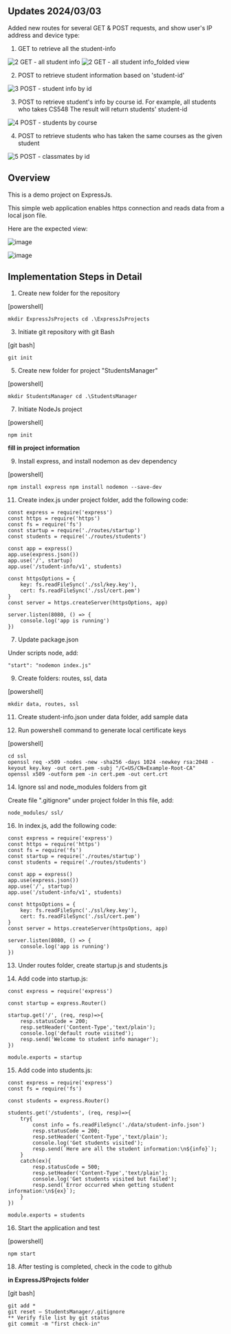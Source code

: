 ## Updates 2024/03/03
Added new routes for several GET & POST requests, and show user's IP address and device type:
1. GET to retrieve all the student-info

![2 GET - all student info](https://github.com/wxhtd/ExpressJSProjects/assets/152568460/54b27d0d-bae3-421b-9dc7-5e12fca2267f)
![2 GET - all student info_folded view](https://github.com/wxhtd/ExpressJSProjects/assets/152568460/aca279fe-247b-4d27-b0a0-7bfa6647d6c7)

2. POST to retrieve student information based on 'student-id'

![3 POST - student info by id](https://github.com/wxhtd/ExpressJSProjects/assets/152568460/029ac60b-58e4-4463-b786-16d1baeed8d2)

3. POST to retrieve student's info by course id. For example, all students who takes CS548
The result will return students' student-id

![4 POST - students by course](https://github.com/wxhtd/ExpressJSProjects/assets/152568460/238c3ebb-09b8-4b04-bc36-93f42924e8a3)

4. POST to retrieve students who has taken the same courses as the given student

![5 POST - classmates by id](https://github.com/wxhtd/ExpressJSProjects/assets/152568460/7542778a-a94b-46b1-afda-dade21de38d7)

## Overview
This is a demo project on ExpressJs.

This simple web application enables https connection and reads data from a local json file.

Here are the expected view:

![image](https://github.com/wxhtd/ExpressJSProjects/assets/152568460/44574c19-9990-46c8-8da6-bed825e591dd)

![image](https://github.com/wxhtd/ExpressJSProjects/assets/152568460/8a73424e-5e07-41a7-aef4-f87e1b4ad703)



## Implementation Steps in Detail
1. Create new folder for the repository
   
[powershell]

`mkdir ExpressJsProjects
cd .\ExpressJsProjects`

3. Initiate git repository with git Bash
   
[git bash]

`git init`

5. Create new folder for project "StudentsManager"
   
[powershell]

`mkdir StudentsManager
cd .\StudentsManager`

7. Initiate NodeJs project
   
[powershell]

`npm init`

**fill in project information**

9. Install express, and install nodemon as dev dependency
    
[powershell]

`npm install express
npm install nodemon --save-dev`

11. Create index.js under project folder, add the following code:
```
const express = require('express')
const https = require('https')
const fs = require('fs')
const startup = require('./routes/startup')
const students = require('./routes/students')

const app = express()
app.use(express.json())
app.use('/', startup)
app.use('/student-info/v1', students)

const httpsOptions = {
    key: fs.readFileSync('./ssl/key.key'),
    cert: fs.readFileSync('./ssl/cert.pem')
}
const server = https.createServer(httpsOptions, app)

server.listen(8080, () => {
    console.log('app is running')
})
```

7. Update package.json
   
Under scripts node, add:

`"start": "nodemon index.js"`

9. Create folders: routes, ssl, data
    
[powershell]

`mkdir data, routes, ssl`

11. Create student-info.json under data folder, add sample data

12. Run powershell command to generate local certificate keys
    
[powershell]

```
cd ssl
openssl req -x509 -nodes -new -sha256 -days 1024 -newkey rsa:2048 -keyout key.key -out cert.pem -subj "/C=US/CN=Example-Root-CA"
openssl x509 -outform pem -in cert.pem -out cert.crt
```

14. Ignore ssl and node_modules folders from git
    
Create file ".gitignore" under project folder
In this file, add:

`node_modules/
ssl/`

16. In index.js, add the following code:
```
const express = require('express')
const https = require('https')
const fs = require('fs')
const startup = require('./routes/startup')
const students = require('./routes/students')

const app = express()
app.use(express.json())
app.use('/', startup)
app.use('/student-info/v1', students)

const httpsOptions = {
    key: fs.readFileSync('./ssl/key.key'),
    cert: fs.readFileSync('./ssl/cert.pem')
}
const server = https.createServer(httpsOptions, app)

server.listen(8080, () => {
    console.log('app is running')
})
```

13. Under routes folder, create startup.js and students.js

14. Add code into startup.js:
```
const express = require('express')

const startup = express.Router()

startup.get('/', (req, resp)=>{
    resp.statusCode = 200;
    resp.setHeader('Content-Type','text/plain');
    console.log('default route visited');
    resp.send('Welcome to student info manager');
})

module.exports = startup
```

15. Add code into students.js:
```
const express = require('express')
const fs = require('fs')

const students = express.Router()

students.get('/students', (req, resp)=>{
    try{
        const info = fs.readFileSync('./data/student-info.json')
        resp.statusCode = 200;
        resp.setHeader('Content-Type','text/plain');
        console.log('Get students visited');
        resp.send(`Here are all the student information:\n${info}`);
    }
    catch(ex){
        resp.statusCode = 500;
        resp.setHeader('Content-Type','text/plain');
        console.log('Get students visited but failed');
        resp.send(`Error occurred when getting student information:\n${ex}`);
    }    
})

module.exports = students
```

16. Start the application and test
    
[powershell]

`npm start` 
 
18. After testing is completed, check in the code to github
    
**in ExpressJSProjects folder**

[git bash] 

```
git add *
git reset – StudentsManager/.gitignore
** Verify file list by git status
git commit -m "first check-in"
```

